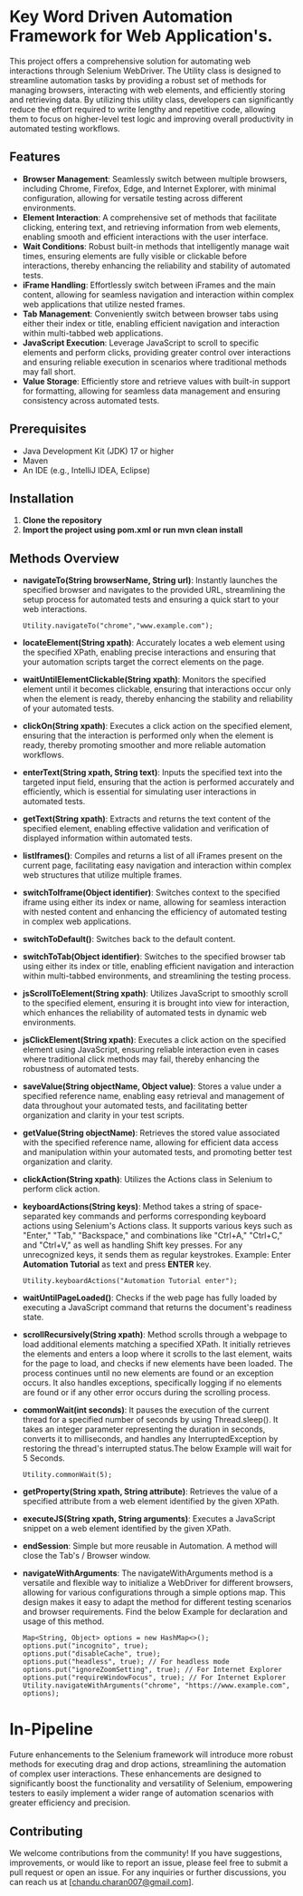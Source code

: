# Key Word Driven Automation Framework for Web Application's.

This project offers a comprehensive solution for automating web interactions through Selenium WebDriver. The Utility class is designed to streamline automation tasks by providing a robust set of methods for managing browsers, interacting with web elements, and efficiently storing and retrieving data. By utilizing this utility class, developers can significantly reduce the effort required to write lengthy and repetitive code, allowing them to focus on higher-level test logic and improving overall productivity in automated testing workflows.

## Features

- **Browser Management**: Seamlessly switch between multiple browsers, including Chrome, Firefox, Edge, and Internet Explorer, with minimal configuration, allowing for versatile testing across different environments.
- **Element Interaction**: A comprehensive set of methods that facilitate clicking, entering text, and retrieving information from web elements, enabling smooth and efficient interactions with the user interface.
- **Wait Conditions**: Robust built-in methods that intelligently manage wait times, ensuring elements are fully visible or clickable before interactions, thereby enhancing the reliability and stability of automated tests.
- **iFrame Handling**: Effortlessly switch between iFrames and the main content, allowing for seamless navigation and interaction within complex web applications that utilize nested frames.
- **Tab Management**: Conveniently switch between browser tabs using either their index or title, enabling efficient navigation and interaction within multi-tabbed web applications.
- **JavaScript Execution**: Leverage JavaScript to scroll to specific elements and perform clicks, providing greater control over interactions and ensuring reliable execution in scenarios where traditional methods may fall short.
- **Value Storage**: Efficiently store and retrieve values with built-in support for formatting, allowing for seamless data management and ensuring consistency across automated tests.

## Prerequisites

- Java Development Kit (JDK) 17 or higher
- Maven
- An IDE (e.g., IntelliJ IDEA, Eclipse)

## Installation

1. **Clone the repository**
2. **Import the project using pom.xml or run mvn clean install**

## Methods Overview

- **navigateTo(String browserName, String url)**: Instantly launches the specified browser and navigates to the provided URL, streamlining the setup process for automated tests and ensuring a quick start to your web interactions.

      Utility.navigateTo("chrome","www.example.com");
  
- **locateElement(String xpath)**: Accurately locates a web element using the specified XPath, enabling precise interactions and ensuring that your automation scripts target the correct elements on the page.
- **waitUntilElementClickable(String xpath)**: Monitors the specified element until it becomes clickable, ensuring that interactions occur only when the element is ready, thereby enhancing the stability and reliability of your automated tests.
- **clickOn(String xpath)**: Executes a click action on the specified element, ensuring that the interaction is performed only when the element is ready, thereby promoting smoother and more reliable automation workflows.
- **enterText(String xpath, String text)**: Inputs the specified text into the targeted input field, ensuring that the action is performed accurately and efficiently, which is essential for simulating user interactions in automated tests.
- **getText(String xpath)**: Extracts and returns the text content of the specified element, enabling effective validation and verification of displayed information within automated tests.
- **listIframes()**: Compiles and returns a list of all iFrames present on the current page, facilitating easy navigation and interaction within complex web structures that utilize multiple frames.
- **switchToIframe(Object identifier)**: Switches context to the specified iframe using either its index or name, allowing for seamless interaction with nested content and enhancing the efficiency of automated testing in complex web applications.
- **switchToDefault()**: Switches back to the default content.
- **switchToTab(Object identifier)**: Switches to the specified browser tab using either its index or title, enabling efficient navigation and interaction within multi-tabbed environments, and streamlining the testing process.
- **jsScrollToElement(String xpath)**: Utilizes JavaScript to smoothly scroll to the specified element, ensuring it is brought into view for interaction, which enhances the reliability of automated tests in dynamic web environments.
- **jsClickElement(String xpath)**: Executes a click action on the specified element using JavaScript, ensuring reliable interaction even in cases where traditional click methods may fail, thereby enhancing the robustness of automated tests.
- **saveValue(String objectName, Object value)**: Stores a value under a specified reference name, enabling easy retrieval and management of data throughout your automated tests, and facilitating better organization and clarity in your test scripts.
- **getValue(String objectName)**: Retrieves the stored value associated with the specified reference name, allowing for efficient data access and manipulation within your automated tests, and promoting better test organization and clarity.
- **clickAction(String xpath)**: Utilizes the Actions class in Selenium to perform click action.
- **keyboardActions(String keys)**: Method takes a string of space-separated key commands and performs corresponding keyboard actions using Selenium's Actions class. It supports various keys such as "Enter," "Tab," "Backspace," and combinations like "Ctrl+A," "Ctrl+C," and "Ctrl+V," as well as handling Shift key presses. For any unrecognized keys, it sends them as regular keystrokes.
Example: Enter **Automation Tutorial** as text and press **ENTER** key.

      Utility.keyboardActions("Automation Tutorial enter");

- **waitUntilPageLoaded()**: Checks if the web page has fully loaded by executing a JavaScript command that returns the document's readiness state.
- **scrollRecursively(String xpath)**: Method scrolls through a webpage to load additional elements matching a specified XPath. It initially retrieves the elements and enters a loop where it scrolls to the last element, waits for the page to load, and checks if new elements have been loaded. The process continues until no new elements are found or an exception occurs. It also handles exceptions, specifically logging if no elements are found or if any other error occurs during the scrolling process.
- **commonWait(int seconds)**: It pauses the execution of the current thread for a specified number of seconds by using Thread.sleep(). It takes an integer parameter representing the duration in seconds, converts it to milliseconds, and handles any InterruptedException by restoring the thread's interrupted status.The below Example will wait for 5 Seconds.

      Utility.commonWait(5);

- **getProperty(String xpath, String attribute)**: Retrieves the value of a specified attribute from a web element identified by the given XPath.
- **executeJS(String xpath, String arguments)**: Executes a JavaScript snippet on a web element identified by the given XPath.
- **endSession**: Simple but more reusable in Automation. A method will close the Tab's / Browser window.
- **navigateWithArguments**: The navigateWithArguments method is a versatile and flexible way to initialize a WebDriver for different browsers, allowing for various configurations through a simple options map. This design makes it easy to adapt the method for different testing scenarios and browser requirements. Find the below Example for declaration and usage of this method.

      Map<String, Object> options = new HashMap<>();
      options.put("incognito", true);
      options.put("disableCache", true);
      options.put("headless", true); // For headless mode
      options.put("ignoreZoomSetting", true); // For Internet Explorer
      options.put("requireWindowFocus", true); // For Internet Explorer
      Utility.navigateWithArguments("chrome", "https://www.example.com", options);
    

# In-Pipeline

Future enhancements to the Selenium framework will introduce more robust methods for executing drag and drop actions, streamlining the automation of complex user interactions. These enhancements are designed to significantly boost the functionality and versatility of Selenium, empowering testers to easily implement a wider range of automation scenarios with greater efficiency and precision.
## Contributing

We welcome contributions from the community! If you have suggestions, improvements, or would like to report an issue, please feel free to submit a pull request or open an issue. For any inquiries or further discussions, you can reach us at [chandu.charan007@gmail.com].
